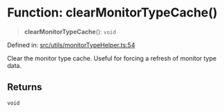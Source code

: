 # Function: clearMonitorTypeCache()

> **clearMonitorTypeCache**(): `void`

Defined in: [src/utils/monitorTypeHelper.ts:54](https://github.com/Nick2bad4u/Uptime-Watcher/blob/3cce0c3b352c8390536ca3c7399ece50a05faf18/src/utils/monitorTypeHelper.ts#L54)

Clear the monitor type cache.
Useful for forcing a refresh of monitor type data.

## Returns

`void`

